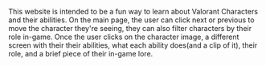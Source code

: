 This website is intended to be a fun way to learn about Valorant Characters and their abilities. On the main page, the user can click next or previous to move the character they're seeing, they can also filter characters by their role in-game. Once the user clicks on the character image, a different screen with their their abilities, what each ability does(and a clip of it), their role, and a brief piece of their in-game lore.
